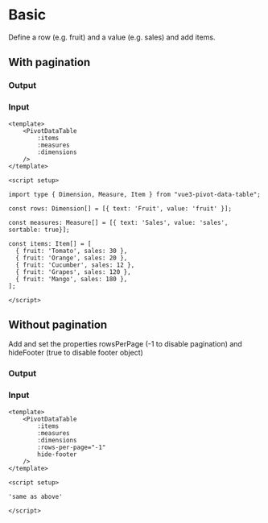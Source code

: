 <script setup lang="ts">
import PivotDataTable from '@/src/components/PivotDataTable.vue'
import { Measure, Dimension, Item } from '@/types/main.d.ts';

const rows: Dimension[] = [{ text: 'Fruit', value: 'fruit' }];

const measures: Measure[] = [{ text: 'Sales', value: 'sales', sortable: true, prefix: '$' }];

const items: Item[] = [
  { fruit: 'Tomato', sales: 30 },
  { fruit: 'Orange', sales: 20 },
  { fruit: 'Cucumber', sales: 12 },
  { fruit: 'Grapes', sales: 120 },
  { fruit: 'Mango', sales: 180 },
];
</script>


# Basic

Define a row (e.g. fruit) and a value (e.g. sales) and add items.

## With pagination

### Output

<PivotDataTable :items :measures :dimensions />

### Input

```vue
<template>
    <PivotDataTable 
        :items 
        :measures 
        :dimensions 
    />
</template>

<script setup>

import type { Dimension, Measure, Item } from "vue3-pivot-data-table";

const rows: Dimension[] = [{ text: 'Fruit', value: 'fruit' }];

const measures: Measure[] = [{ text: 'Sales', value: 'sales', sortable: true}];

const items: Item[] = [
  { fruit: 'Tomato', sales: 30 },
  { fruit: 'Orange', sales: 20 },
  { fruit: 'Cucumber', sales: 12 },
  { fruit: 'Grapes', sales: 120 },
  { fruit: 'Mango', sales: 180 },
];

</script>
```

## Without pagination

Add and set the properties rowsPerPage (-1 to disable pagination) and hideFooter (true to disable footer object)

### Output

<PivotDataTable :items :measures :dimensions :rows-per-page="-1" hide-footer />

### Input

```vue{6,7}
<template>
    <PivotDataTable 
        :items 
        :measures 
        :dimensions
        :rows-per-page="-1" 
        hide-footer
    />
</template>

<script setup>

'same as above'

</script>

```



